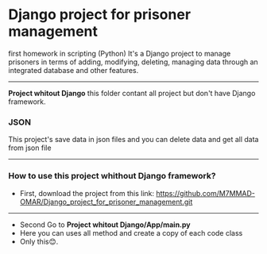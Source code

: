 # Django project for prisoner management
first homework in scripting (Python) It's a Django project to manage prisoners in terms of adding, modifying, deleting, managing data through an integrated database and other features.

<hr>

**Project whitout Django**  this folder contant all project but don't have Django framework.

### JSON
This project's save data in json files and you can delete data and get all data from json file 


<hr>

### How to use this project whithout Django framework?

  * First, download the project from this link: https://github.com/M7MMAD-OMAR/Django_project_for_prisoner_management.git

<hr>

  * Second Go to **Project whitout Django/App/main.py**
  * Here you can uses all method and create a copy of each code class
  * Only this😊.
